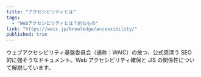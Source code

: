 ```yaml
---
title: "アクセシビリティとは"
tags:
  - "Webアクセシビリティとは？的なもの"
link: "https://waic.jp/knowledge/accessibility/"
published: true
---
```


ウェブアクセシビリティ基盤委員会（通称：WAIC）の放つ、公式感漂う SEO 的に強そうなドキュメント。Web アクセシビリティ確保と JIS の関係性について解説しています。
